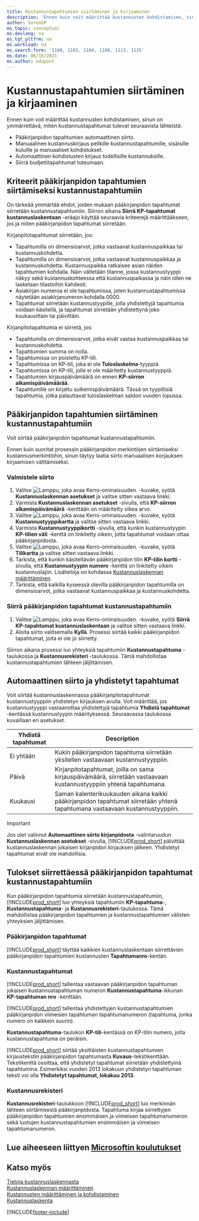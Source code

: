 ```yaml
---
title: Kustannustapahtumien siirtäminen ja kirjaaminen
description: 'Ennen kuin voit määrittää kustannusten kohdistamisen, sinun on ymmärrettävä eri lähteet, joista kustannustapahtumat tulevat.'
author: SorenGP
ms.topic: conceptual
ms.devlang: na
ms.tgt_pltfrm: na
ms.workload: na
ms.search.form: '1100, 1103, 1104, 1108, 1113, 1135'
ms.date: 06/16/2021
ms.author: edupont
---
```

# <a name="transferring-and-posting-cost-entries"></a><a name="transferring-and-posting-cost-entries"></a>Kustannustapahtumien siirtäminen ja kirjaaminen

Ennen kuin voit määrittää kustannusten kohdistamisen, sinun on ymmärrettävä, miten kustannustapahtumat tulevat seuraavista lähteistä:  

- Pääkirjanpidon tapahtumien automaattinen siirto.  
- Manuaalinen kustannuskirjaus pellkille kustannustapahtumille, sisäisille kuluille ja manuaaliset kohdistukset.  
- Automaattinen kohdistusten kirjaus todellisille kustannuksille.  
- Siirrä budjettitapahtumat toteumaan.

## <a name="criteria-for-transferring-general-ledger-entries-to-cost-entries"></a><a name="criteria-for-transferring-general-ledger-entries-to-cost-entries"></a>Kriteerit pääkirjanpidon tapahtumien siirtämiseksi kustannustapahtumiin

On tärkeää ymmärtää ehdot, joiden mukaan pääkirjanpidon tapahtumat siirretään kustannustapahtumiin. Siirron aikana **Siirrä KP-tapahtumat kustannuslaskentaan** -eräajo käyttää seuraavia kriteerejä määrittääkseen, jos ja miten pääkirjanpidon tapahtumat siirretään.  

Kirjanpitotapahtumat siirretään, jos:  

- Tapahtumilla on dimensioarvot, jotka vastaavat kustannuspaikkaa tai kustannuskohdetta.  
- Tapahtumilla on dimensioarvot, jotka vastaavat kustannuspaikkaa ja kustannuskohdetta. Kustannuspaikka ratkaisee asian näiden tapahtumien kohdalla. Näin vältetään tilanne, jossa kustannustyyppi näkyy sekä kustannuskohteessa että kustannuspaikassa ja näin ollen ne lasketaan tilastoihin kahdesti.  
- Asiakirjan numeroa ei ole tapahtumissa, joten kustannustapahtumissa näytetään asiakirjanumeron kohdalla 0000.  
- Tapahtumat siirretään kustannustyypille, jolla yhdistettyjä tapahtumia voidaan käsitellä, ja tapahtumat siirretään yhdistettynä joko kuukausittain tai päivittäin.  

Kirjanpitotapahtumia ei siirretä, jos:  

- Tapahtumilla on dimensioarvot, jotka eivät vastaa kustannuspaikkaa tai kustannuskohdetta.  
- Tapahtumien summa on nolla.  
- Tapahtumissa on poistettu KP-tili.  
- Tapahtumissa on KP-tili, joka ei ole **Tuloslaskelma**-tyyppiä  
- Tapahtumissa on KP-tili, jolle ei ole määritetty kustannustyyppiä.  
- Tapahtumien kirjauspäivämäärä on ennen **KP-siirron alkamispäivämäärää**.  
- Tapahtumille on kirjattu sulkemispäivämäärä. Tässä on tyypillisiä tapahtumia, jotka palauttavat tuloslaskelman saldon vuoden lopussa.

## <a name="transferring-general-ledger-entries-to-cost-entries"></a><a name="transferring-general-ledger-entries-to-cost-entries"></a>Pääkirjanpidon tapahtumien siirtäminen kustannustapahtumiin

Voit siirtää pääkirjanpidon tapahtumat kustannustapahtumiin.  

Ennen kuin suoritat prosessin pääkirjanpidon merkintöjen siirtämiseksi kustannusmerkintöihin, sinun täytyy laatia siirto manuaalisen korjauksen kirjaamisen välttämiseksi.  

### <a name="to-prepare-the-transfer"></a><a name="to-prepare-the-transfer"></a>Valmistele siirto

1.  Valitse ![Lamppu, joka avaa Kerro-ominaisuuden.](media/ui-search/search_small.png "Kerro, mitä haluat tehdä") -kuvake, syötä **Kustannuslaskennan asetukset** ja valitse sitten vastaava linkki.  
2.  Varmista **Kustannuslaskennan asetukset** -sivulla, että **KP-siirron alkamispäivämäärä** -kenttään on määritetty oikea arvo.  
3.  Valitse ![Lamppu, joka avaa Kerro-ominaisuuden.](media/ui-search/search_small.png "Kerro, mitä haluat tehdä") -kuvake, syötä **Kustannustyyppikartta** ja valitse sitten vastaava linkki.  
4.  Varmista **Kustannustyyppikortti** -sivulla, että kunkin kustannustyypin **KP-tilien väli** -kenttä on linkitetty oikein, jotta tapahtumat voidaan ottaa pääkirjanpidosta.  
5.  Valitse ![Lamppu, joka avaa Kerro-ominaisuuden.](media/ui-search/search_small.png "Kerro, mitä haluat tehdä") -kuvake, syötä **Tilikartta** ja valitse sitten vastaava linkki.  
6.  Tarkista, että kunkin käsiteltävän pääkirjanpidon tilin **KP-tilin kortti** -sivulla, että **Kustannustyypin numero** -kenttä on linkitetty oikein kustannuslajiin. Lisätietoja on kohdassa [Kustannuslaskennan määrittäminen](finance-set-up-cost-accounting.md).  
7.  Tarkista, että kaikilla kyseessä olevilla pääkirjanpidon tapahtumilla on dimensioarvot, jotka vastaavat kustannuspaikkaa ja kustannuskohdetta.  

### <a name="to-transfer-general-ledger-entries-to-cost-entries"></a><a name="to-transfer-general-ledger-entries-to-cost-entries"></a>Siirrä pääkirjanpidon tapahtumat kustannustapahtumiin

1.  Valitse ![Lamppu, joka avaa Kerro-ominaisuuden.](media/ui-search/search_small.png "Kerro, mitä haluat tehdä") -kuvake, syötä **Siirrä KP-tapahtumat kustannuslaskentaan** ja valitse sitten vastaava linkki.  
2.  Aloita siirto valitsemalla **Kyllä**. Prosessi siirtää kaikki pääkirjanpidon tapahtumat, joita ei ole jo siirretty.  

Siirron aikana prosessi luo yhteyksiä tapahtumiin **Kustannustapahtuma** -taulukossa ja **Kustannusrekisteri** -taulukossa. Tämä mahdollistaa kustannustapahtumien lähteen jäljittämisen.

## <a name="automatic-transfer-and-combined-entries"></a><a name="automatic-transfer-and-combined-entries"></a>Automaattinen siirto ja yhdistetyt tapahtumat

Voit siirtää kustannuslaskennassa pääkirjanpitotapahtumat kustannustyyppiin yhdistetyn kirjauksen avulla. Voit määrittää, jos kustannustyyppi vastaanottaa yhdistettyjä tapahtumia **Yhdistä tapahtumat** -kentässä kustannustyypin määrityksessä. Seuraavassa taulukossa kuvaillaan eri asetukset.  

|Yhdistä tapahtumat|Description|  
|---------------------|-----------------|  
|Ei yhtään|Kukin pääkirjanpidon tapahtuma siirretään yksitellen vastaavaan kustannustyyppiin.|  
|Päivä|Kirjanpitotapahtumat, joilla on sama kirjauspäivämäärä, siirretään vastaavaan kustannustyyppiin yhtenä tapahtumana.|  
|Kuukausi|Saman kalenterikuukauden aikana kaikki pääkirjanpidon tapahtumat siirretään yhtenä tapahtumana vastaavaan kustannustyyppiin.|  

> [!IMPORTANT]  
>  Jos olet valinnut **Automaattinen siirto kirjanpidosta** -valintaruudun **Kustannuslaskennan asetukset** -sivulla, [!INCLUDE[prod_short](includes/prod_short.md)] päivittää kustannuslaskennan jokaisen kirjanpidon kirjauksen jälkeen. Yhdistetyt tapahtumat eivät ole mahdollisia.

## <a name="results-of-transferring-general-ledger-entries-to-cost-entries"></a><a name="results-of-transferring-general-ledger-entries-to-cost-entries"></a>Tulokset siirrettäessä pääkirjanpidon tapahtumat kustannustapahtumiin

Kun pääkirjanpidon tapahtumia siirretään kustannustapahtumiin, [!INCLUDE[prod_short](includes/prod_short.md)] luo yhteyksiä tapahtumiin **KP-tapahtuma**-, **Kustannustapahtuma**- ja **Kustannusrekisteri**-taulukossa. Tämä mahdollistaa pääkirjanpidon tapahtumien ja kustannustapahtumien välisten yhteyksien jäljittämisen.  

### <a name="general-ledger-entries"></a><a name="general-ledger-entries"></a>Pääkirjanpidon tapahtumat

[!INCLUDE[prod_short](includes/prod_short.md)] täyttää kaikkien kustannuslaskentaan siirrettävien pääkirjanpidon tapahtumien kustannusten **Tapahtumanro**-kentän.  

### <a name="cost-entries"></a><a name="cost-entries"></a>Kustannustapahtumat

[!INCLUDE[prod_short](includes/prod_short.md)] tallentaa vastaavan pääkirjanpidon tapahtuman jokaisen kustannustapahtuman numeron **Kustannustapahtuma**-ikkunan **KP-tapahtuman nro** -kenttään.  

[!INCLUDE[prod_short](includes/prod_short.md)] tallentaa yhdistettyjen kustannustapahtumien pääkirjanpidon viimeisen tapahtuman tapahtumanumeron (tapahtuma, jonka numero on kaikkein suurin).  

**Kustannustapahtuma**-taulukon **KP-tili**-kentässä on KP-tilin numero, jolta kustannustapahtuma on peräisin.  

[!INCLUDE[prod_short](includes/prod_short.md)] siirtää yksittäisten kustannustapahtumien kirjaustekstin pääkirjanpidon tapahtumasta **Kuvaus**-tekstikenttään. Tekstikenttä osoittaa, että yhdistetyt tapahtumat siirretään yhdistettyinä tapahtumina. Esimerkiksi vuoden 2013 lokakuun yhdistetyn tapahtuman teksti voi olla **Yhdistetyt tapahtumat, lokakuu 2013**.  

### <a name="cost-register"></a><a name="cost-register"></a>Kustannusrekisteri

**Kustannusrekisteri**-taulukkoon [!INCLUDE[prod_short](includes/prod_short.md)] luo merkinnän lähteen siirtämisestä pääkirjanpidosta. Tapahtuma kirjaa siirrettyjen pääkirjanpidon tapahtumien ensimmäisen ja viimeisen tapahtumanumeron sekä luotujen kustannustapahtumien ensimmäisen ja viimeisen tapahtumanumeron.

## <a name="see-related-microsoft-training"></a><a name="see-related-microsoft-training"></a>Lue aiheeseen liittyen [Microsoftin koulutukset](/training/modules/transfer-gl-entries-dynamics-365-business-central/)

## <a name="see-also"></a><a name="see-also"></a>Katso myös

 [Tietoja kustannuslaskennasta](finance-about-cost-accounting.md)  
 [Kustannuslaskennan määrittäminen](finance-set-up-cost-accounting.md)  
 [Kustannusten määrittäminen ja kohdistaminen](finance-define-and-allocate-costs.md)  
 [Kustannuslaskenta](finance-manage-cost-accounting.md)


[!INCLUDE[footer-include](includes/footer-banner.md)]
